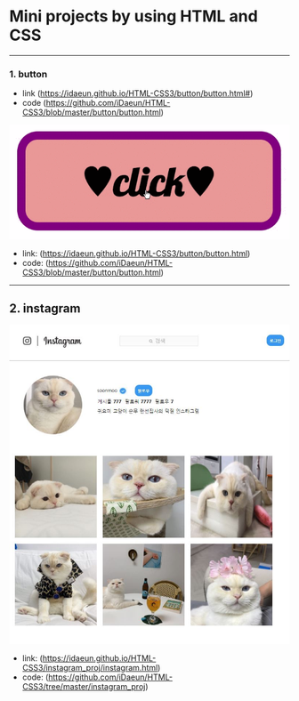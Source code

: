 # Mini projects by using HTML and CSS
------------------------------------------
### 1. button
- link (https://idaeun.github.io/HTML-CSS3/button/button.html#)
- code (https://github.com/iDaeun/HTML-CSS3/blob/master/button/button.html)

![](button.gif)
- link: (https://idaeun.github.io/HTML-CSS3/button/button.html)
- code: (https://github.com/iDaeun/HTML-CSS3/blob/master/button/button.html)
------------------------------------------
## 2. instagram
![](instagram_proj/instagram.JPG)
- link: (https://idaeun.github.io/HTML-CSS3/instagram_proj/instagram.html)
- code: (https://github.com/iDaeun/HTML-CSS3/tree/master/instagram_proj)
